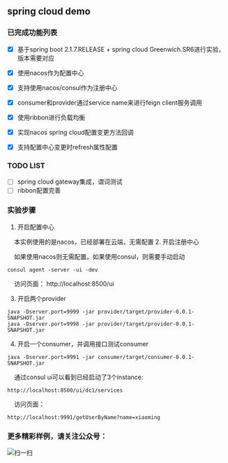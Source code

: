 ## spring cloud demo

### 已完成功能列表
- [x] 基于spring boot 2.1.7.RELEASE + spring cloud Greenwich.SR6进行实验，版本需要对应
- [x] 使用nacos作为配置中心
- [x] 支持使用nacos/consul作为注册中心
- [x] consumer和provider通过service name来进行feign client服务调用
- [x] 使用ribbon进行负载均衡
- [x] 实现nacos spring cloud配置变更方法回调
- [x] 支持配置中心变更时refresh属性配置


### TODO LIST
- [ ] spring cloud gateway集成，谓词测试
- [ ] ribbon配置完善

### 实验步骤
1. 开启配置中心

&nbsp;&nbsp;&nbsp;&nbsp;本实例使用的是nacos，已经部署在云端，无需配置
2. 开启注册中心

&nbsp;&nbsp;&nbsp;&nbsp;如果使用nacos则无需配置。如果使用consul，则需要手动启动
```
consul agent -server -ui -dev
```

&nbsp;&nbsp;&nbsp;&nbsp;访问页面：
http://localhost:8500/ui


3. 开启两个provider
```
java -Dserver.port=9999 -jar provider/target/provider-0.0.1-SNAPSHOT.jar
java -Dserver.port=9998 -jar provider/target/provider-0.0.1-SNAPSHOT.jar

```

4. 开启一个consumer，并调用接口测试consumer

```
java -Dserver.port=9991 -jar consumer/target/consumer-0.0.1-SNAPSHOT.jar

```

&nbsp;&nbsp;&nbsp;&nbsp;通过consul ui可以看到已经启动了3个instance:
```
http://localhost:8500/ui/dc1/services
```

&nbsp;&nbsp;&nbsp;&nbsp;访问页面：
```
http://localhost:9991/getUserByName?name=xiaoming
```

### 更多精彩样例，请关注公众号：
![扫一扫](https://img-blog.csdnimg.cn/e021faa547534e0080356b65d995b6f8.png?x-oss-process=image/watermark,type_ZHJvaWRzYW5zZmFsbGJhY2s,shadow_50,text_Q1NETiBAYWNfZGFvX2Rp,size_20,color_FFFFFF,t_70,g_se,x_16#pic_center)


